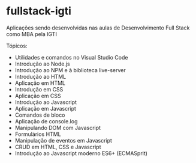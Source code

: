 # fullstack-igti

Aplicações sendo desenvolvidas nas aulas de Desenvolvimento Full Stack como MBA pela IGTI

Tópicos:

- Utilidades e comandos no Visual Studio Code
- Introdução ao Node.js
- Introdução ao NPM e à biblioteca live-server
- Introdução ao HTML
- Aplicação em HTML
- Introdução em CSS
- Aplicação em CSS
- Introdução ao Javascript
- Aplicação em Javascript
- Comandos de bloco
- Aplicação de console.log
- Manipulando DOM com Javascript
- Formulários HTML
- Manipulação de eventos em Javascript
- CRUD em HTML, CSS e Javascript
- Introdução ao Javascript moderno ES6+ (ECMASprit)
